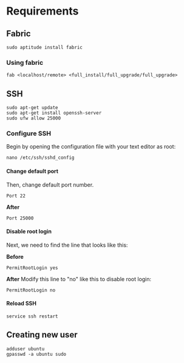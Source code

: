 
# Requirements

## Fabric
```
sudo aptitude install fabric
```

### Using fabric

```
fab <localhost/remote> <full_install/full_upgrade/full_upgrade>
```

## SSH
```
sudo apt-get update
sudo apt-get install openssh-server
sudo ufw allow 25000
```

### Configure SSH

Begin by opening the configuration file with your text editor as root:

```
nano /etc/ssh/sshd_config
```


#### Change default port
Then, change default port number.
```
Port 22
```
**After**
```
Port 25000
```


#### Disable root login
Next, we need to find the line that looks like this:

**Before**
```
PermitRootLogin yes
```
**After**
Modify this line to "no" like this to disable root login:

```
PermitRootLogin no

```

#### Reload SSH
```
service ssh restart
```


## Creating new user

```
adduser ubuntu
gpasswd -a ubuntu sudo
```
